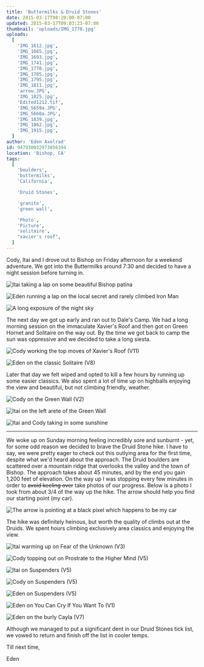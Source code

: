 ```yaml
---
title: 'Buttermilks & Druid Stones'
date: 2015-03-17T08:20:00-07:00
updated: 2015-03-17T09:03:23-07:00
thumbnail: 'uploads/IMG_1770.jpg'
uploads:
  [
    'IMG_1612.jpg',
    'IMG_1665.jpg',
    'IMG_1693.jpg',
    'IMG_1741.jpg',
    'IMG_1770.jpg',
    'IMG_1785.jpg',
    'IMG_1795.jpg',
    'IMG_1811.jpg',
    'arrow.JPG',
    'IMG_1825.jpg',
    'Edited1212.tif',
    'IMG_5659a.JPG',
    'IMG_5660a.JPG',
    'IMG_1839.jpg',
    'IMG_1862.jpg',
    'IMG_1915.jpg',
  ]
author: 'Eden Axelrad'
id: 947930032973856394
location: 'Bishop, CA'
tags:
  [
    'boulders',
    'buttermilks',
    'California',

    'Druid Stones',

    'granite',
    'green wall',

    'Photo',
    'Picture',
    'solitaire',
    "xavier's roof",
  ]
---
```


Cody, Itai and I drove out to Bishop on Friday afternoon for a weekend adventure. We got into the Buttermilks around 7:30 and decided to have a night session before turning in.

![Itai taking a lap on some beautiful Bishop patina](uploads/IMG_1612.jpg)

![Eden running a lap on the local secret and rarely climbed Iron Man](uploads/IMG_1665.jpg)

![A long exposure of the night sky](uploads/IMG_1693.jpg)

The next day we got up early and ran out to Dale's Camp. We had a long morning session on the immaculate Xavier's Roof and then got on Green Hornet and Solitaire on the way out. By the time we got back to camp the sun was oppressive and we decided to take a long siesta.

![Cody working the top moves of Xavier's Roof (V11)](uploads/IMG_1741.jpg)

![Eden on the classic Solitaire (V8)](uploads/IMG_1770.jpg)

Later that day we felt wiped and opted to kill a few hours by running up some easier classics. We also spent a lot of time up on highballs enjoying the view and beautiful, but not climbing friendly, weather.

![Cody on the Green Wall (V2)](uploads/IMG_1785.jpg)

![Itai on the left arete of the Green Wall](uploads/IMG_1795.jpg)

![Itai and Cody taking in some sunshine](uploads/IMG_1811.jpg)

---

We woke up on Sunday morning feeling incredibly sore and sunburnt - yet, for some odd reason we decided to brave the Druid Stone hike. I have to say, we were pretty eager to check out this outlying area for the first time, despite what we'd heard about the approach. The Druid boulders are scattered over a mountain ridge that overlooks the valley and the town of Bishop. The approach takes about 45 minutes, and by the end you gain 1,200 feet of elevation. On the way up I was stopping every few minutes in order to ~~avoid keeling over~~ take photos of our progress. Below is a photo I took from about 3/4 of the way up the hike. The arrow should help you find our starting point (my car).

![The arrow is pointing at a black pixel which happens to be my car](uploads/arrow.JPG)

The hike was definitely heinous, but worth the quality of climbs out at the Druids. We spent hours climbing exclusively area classics and enjoying the view.

![Itai warming up on Fear of the Unknown (V3)](uploads/IMG_1825.jpg)

![Cody topping out on Prostrate to the Higher Mind (V5)](uploads/Edited1212.jpg)

![Itai on Suspenders (V5)](uploads/IMG_5659a.JPG)

![Cody on Suspenders (V5)](uploads/IMG_5660a.JPG)

![Eden on Suspenders (V5)](uploads/IMG_1839.jpg)

![Eden on You Can Cry If You Want To (V1)](uploads/IMG_1862.jpg)

![Eden on the burly Cayla (V7)](uploads/IMG_1915.jpg)

Although we managed to put a significant dent in our Druid Stones tick list, we vowed to return and finish off the list in cooler temps.

Till next time,

Eden
